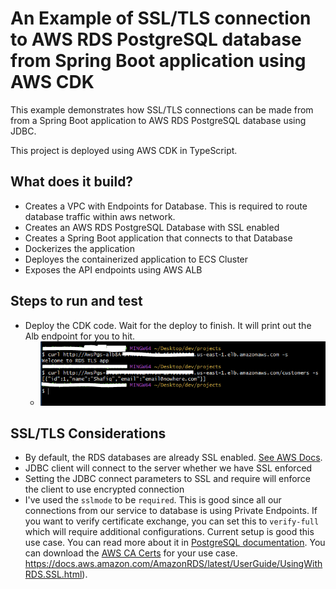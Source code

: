 # An Example of SSL/TLS connection to AWS RDS PostgreSQL database from Spring Boot application using AWS CDK

This example demonstrates how SSL/TLS connections can be made from from a Spring Boot application to AWS RDS PostgreSQL database using JDBC.

This project is deployed using AWS CDK in TypeScript.

## What does it build?
* Creates a VPC with Endpoints for Database.  This is required to route database traffic within aws network.
* Creates an AWS RDS PostgreSQL Database with SSL enabled
* Creates a Spring Boot application that connects to that Database
* Dockerizes the application
* Deployes the containerized application to ECS Cluster
* Exposes the API endpoints using AWS ALB

## Steps to run and test
* Deploy the CDK code. Wait for the deploy to finish.  It will print out the Alb endpoint for you to hit.
  * ![image](test-encryption-rds.PNG "Verify SSL/TLS connection to Database ")


## SSL/TLS Considerations
* By default, the RDS databases are already SSL enabled. [See AWS Docs](https://docs.aws.amazon.com/AmazonRDS/latest/UserGuide/PostgreSQL.Concepts.General.SSL.html).
* JDBC client will connect to the server whether we have SSL enforced
* Setting the JDBC connect parameters to SSL and require will enforce the client to use encrypted connection
* I've used the `sslmode` to be `required`.  This is good since all our connections from our service to database is using Private Endpoints.  If you want to verify certificate exchange, you can set this to `verify-full` which will require additional configurations.  Current setup is good this use case.  You can read more about it in [PostgreSQL documentation](https://jdbc.postgresql.org/documentation/ssl/#configuring-the-client).  You can download the [AWS CA Certs](https://docs.aws.amazon.com/AmazonRDS/latest/UserGuide/UsingWithRDS.SSL.html) for your use case.
https://docs.aws.amazon.com/AmazonRDS/latest/UserGuide/UsingWithRDS.SSL.html).
